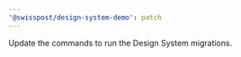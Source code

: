 ```yaml
---
'@swisspost/design-system-demo': patch
---
```


Update the commands to run the Design System migrations.
